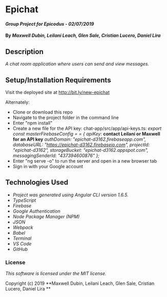 # Epichat

#### _Group Project for Epicodus - 02/07/2019_

#### By _**Maxwell Dubin, Leilani Leach, Glen Sale, Cristian Lucero, Daniel Lira**_

## Description

_A chat room application where users can send and view messages._

## Setup/Installation Requirements
Visit the deployed site at http://bit.ly/new-epichat

Alternately:
- Clone or download this repo
- Navigate to the project folder in the command line
- Enter "npm install"
- Create a new file for the API key: chat-app/src/app/api-keys.ts:
    _export const masterFirebaseConfig =  = {
    apiKey:_ **contact Leilani or Maxwell for an API key**
    _authDomain: "epichat-d3162.firebaseapp.com",
    databaseURL: "https://epichat-d3162.firebaseio.com",
    projectId: "epichat-d3162",
    storageBucket: "epichat-d3162.appspot.com",
    messagingSenderId: "437394600876"
  };_
- Enter "ng serve -o" to run the server and open in a new browser tab
- Sign in with your Google account

## Technologies Used
* _Project was generated using Angular CLI version 1.6.5._
* _TypeScript_
* _Firebase_
* _Google Authentication_
* _Node Package Manager (NPM)_
* _JSON_
* _Webpack_
* _Babel_
* _Terminal_
* _VS Code_
* _GitHub_

### License

*This software is licensed under the MIT license.*

Copyright (c) 2019 **Maxwell Dubin, Leilani Leach, Glen Sale, Cristian Lucero, Daniel Lira **